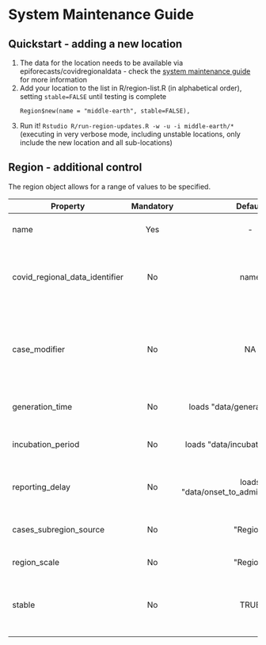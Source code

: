 # System Maintenance Guide

## Quickstart - adding a new location
1. The data for the location needs to be available via epiforecasts/covidregionaldata - check the [system maintenance guide](https://github.com/epiforecasts/covidregionaldata/blob/master/inst/smg/SMG.md) for more information
2. Add your location to the list in R/region-list.R (in alphabetical order), setting `stable=FALSE` until testing is complete
   ```
   Region$new(name = "middle-earth", stable=FALSE),
   ```
3. Run it! `Rstudio R/run-region-updates.R -w -u -i middle-earth/*` (executing in very verbose mode, including unstable locations, only include the new location and all sub-locations)

## Region - additional control

The region object allows for a range of values to be specified.

| Property | Mandatory | Default | Purpose | Example |
| -------- |:---------:|:-------:| ------- | ------- |
| name | Yes | - | this will be treated as the name used in any file path and is the default for covid_regional_data_identifier |  ` name = "germany"` |
| covid_regional_data_identifier | No | name | Used for the call to covidregionaldata::get_regional_data to specify the country parameter. Used to shim inconsistencies between the two libraries (e.g. united-kingdom / UK ) | ` covid_regional_data_identifier = "UK"` |
|case_modifier | No | NA | A lambda that modifies the `cases` object. This is expected to return the cases object. It allows for additional filtering or modifying of the source data if needed. This should be used with caution as it provides a method of "tinkering" with the source data with potential loss of data integrity. | `case_modifier = function(cases) { ... return(cases)}` |
|generation_time | No | loads "data/generation_time.rds" | Optionally provide alternative data object to replace that loaded from the generic generation_time.rds file | `generation_time = readRDS(here::here("data", "alternative_generation_time.rds"))` |
|incubation_period | No | loads "data/incubation_period.rds" | Optionally provide alternative data object to replace that loaded from the generic incubation_period.rds file | `incubation_period = readRDS(here::here("data", "alternative_incubation.rds"))` |
|reporting_delay | No | loads "data/onset_to_admission_delay.rds" | Optionally provide alternative data object to replace that loaded from the generic onset_to_admission_delay.rds file | `reporting_delay = readRDS(here::here("data", "alternative_delay.rds"))` |
|cases_subregion_source | No | "Region" | If the columns returned by covidregionaldata are not using the standard naming this can be reused to map the correct column for region | `cases_subregion_source = ...` |
|region_scale | No | "Region" | Used to refer to the region in report. E.g. "State" for USA | `region_scale = "State"` |
|stable | No | TRUE | Controls if it is eligible for inclusion in a full run. Regions under development (or suffering from data issues) can be flagged as `stable=FALSE` and excluded by default| `stable = FALSE` |
